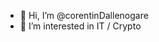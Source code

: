 - 👋 Hi, I’m @corentinDallenogare
- 👀 I’m interested in IT / Crypto

<!---
corentinDallenogare/corentinDallenogare is a ✨ special ✨ repository because its `README.md` (this file) appears on your GitHub profile.
You can click the Preview link to take a look at your changes.
--->
